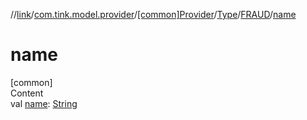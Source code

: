 //[link](../../../../index.md)/[com.tink.model.provider](../../../index.md)/[[common]Provider](../../index.md)/[Type](../index.md)/[FRAUD](index.md)/[name](name.md)



# name  
[common]  
Content  
val [name](name.md): [String](https://kotlinlang.org/api/latest/jvm/stdlib/kotlin/-string/index.html)  



